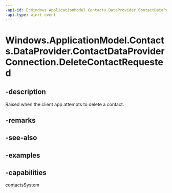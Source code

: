 ```yaml
---
-api-id: E:Windows.ApplicationModel.Contacts.DataProvider.ContactDataProviderConnection.DeleteContactRequested
-api-type: winrt event
---
```


<!-- Event syntax.
public event TypedEventHandler DeleteContactRequested<ContactDataProviderConnection, ContactListDeleteContactRequestEventArgs>
-->

# Windows.ApplicationModel.Contacts.DataProvider.ContactDataProviderConnection.DeleteContactRequested

## -description
Raised when the client app attempts to delete a contact.

## -remarks

## -see-also

## -examples

## -capabilities
contactsSystem
